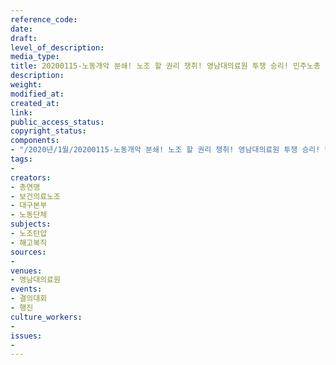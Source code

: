 ```yaml
---
reference_code: 
date: 
draft: 
level_of_description: 
media_type: 
title: 20200115-노동개악 분쇄! 노조 할 권리 쟁취! 영남대의료원 투쟁 승리! 민주노총 결의대회
description: 
weight: 
modified_at: 
created_at: 
link: 
public_access_status: 
copyright_status: 
components:
- "/2020년/1월/20200115-노동개악 분쇄! 노조 할 권리 쟁취! 영남대의료원 투쟁 승리! 민주노총 결의대회/_CTU5070.jpg"
tags:
- 
creators:
- 총연맹
- 보건의료노조
- 대구본부
- 노동단체
subjects:
- 노조탄압
- 해고복직
sources:
- 
venues:
- 영남대의료원
events:
- 결의대회
- 행진
culture_workers:
- 
issues:
- 
---
```

